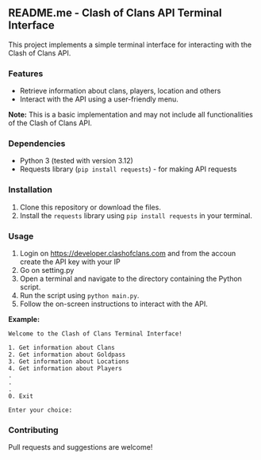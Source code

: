 ## README.me - Clash of Clans API Terminal Interface

This project implements a simple terminal interface for interacting with the Clash of Clans API. 

### Features

* Retrieve information about clans, players, location and others
* Interact with the API using a user-friendly menu.

**Note:** This is a basic implementation and may not include all functionalities of the Clash of Clans API. 

### Dependencies

* Python 3 (tested with version 3.12)
* Requests library (`pip install requests`) - for making API requests

### Installation

1. Clone this repository or download the files.
2. Install the `requests` library using `pip install requests` in your terminal.

### Usage

1. Login on https://developer.clashofclans.com and from the accoun create the API key with your IP
2. Go on setting.py
1. Open a terminal and navigate to the directory containing the Python script.
2. Run the script using `python main.py`.
3. Follow the on-screen instructions to interact with the API.

**Example:**

```
Welcome to the Clash of Clans Terminal Interface!

1. Get information about Clans
2. Get information about Goldpass
3. Get information about Locations
4. Get information about Players
.
.
.
0. Exit

Enter your choice: 
```

### Contributing

Pull requests and suggestions are welcome!